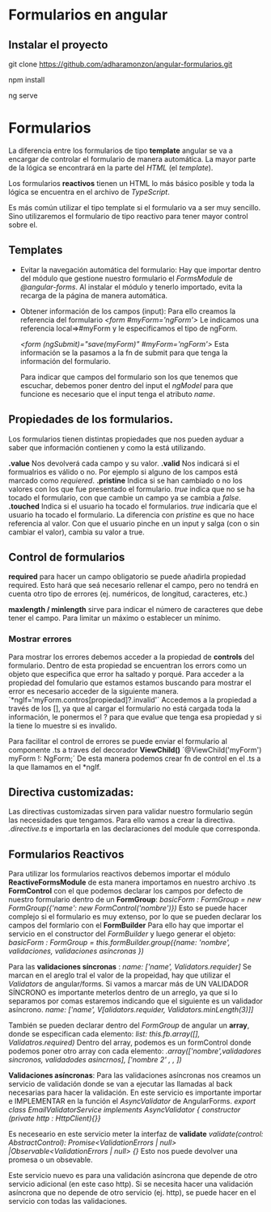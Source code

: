 # Formularios en angular

## Instalar el proyecto

git clone https://github.com/adharamonzon/angular-formularios.git

npm install

ng serve

# Formularios 

La diferencia entre los formularios de tipo **template** angular se va a encargar de controlar el formulario de manera automática. La mayor parte de la lógica se encontrará en la parte del *HTML* (el *template*).

Los formularios **reactivos** tienen un HTML lo más básico posible y toda la lógica se encuentra en el archivo de *TypeScript*.

Es más común utilizar el tipo template si el formulario va a ser muy sencillo. Sino utilizaremos el formulario de tipo reactivo para tener mayor control sobre el.   

## Templates

+ Evitar la navegación automática del formulario: 
  Hay que importar dentro del módulo que gestione nuestro formulario el *FormsModule* de *@angular-forms*.
  Al instalar el módulo y tenerlo importado, evita la recarga de la página de manera automática. 

+ Obtener información de los campos (input):
  Para ello creamos la referencia del formulario *<form #myForm='ngForm'>* Le indicamos una referencia local=>#myForm y le especificamos el tipo de ngForm. 
  
  *<form (ngSubmit)="save(myForm)" #myForm='ngForm'>* Esta información se la pasamos a la fn de submit para que tenga la información del formulario. 

  Para indicar que campos del formulario son los que tenemos que escuchar, debemos poner dentro del input el *ngModel* para que funcione es necesario que el input tenga el atributo *name*.

## Propiedades de los formularios. 
Los formularios tienen distintas propiedades que nos pueden ayduar a saber que información contienen y como la está utilizando. 

**.value** Nos devolverá cada campo y su valor. 
**.valid** Nos indicará si el formualrios es válido o no. Por ejemplo si alguno de los campos está marcado como *requiered*. 
**.pristine** Indica si se han cambiado o no los valores con los que fue presentado el formulario. *true* indica que no se ha tocado el formulario, con que cambie un campo ya se cambia a *false*. 
**.touched**  Indica si el usuario ha tocado el formularios. *true* indicaría que el usuario ha tocado el formulario. La diferencia con *pristine* es que no hace referencia al valor. Con que el usuario pinche en un input y salga (con o sin cambiar el valor), cambia su valor a true. 
## Control de formularios

  **required** para hacer un campo obligatorio se puede añadirla propiedad required. Esto hará que seá necesario rellenar el campo, pero no tendrá en cuenta otro tipo de errores (ej. numéricos, de longitud, caracteres, etc.)

  **maxlength / minlength** sirve para indicar el número de caracteres que debe tener el campo. Para limitar un máximo o establecer un mínimo. 

  ### Mostrar errores
  Para mostrar los errores debemos acceder a la propiedad de **controls** del formulario. Dentro de esta propiedad se encuentran los errors como un objeto que especifica que error ha saltado y porqué. 
  Para acceder a la propiedad del fomulario que estamos estamos buscando para mostrar el error es necesario acceder de la siguiente manera. 
  ´*ngIf='myForm.contros[propiedad]?.invalid'´ Accedemos a la propiedad a través de los [], ya que al cargar el formulario no está cargada toda la información, le ponermos el ? para que evalue que tenga esa propiedad y si la tiene lo muestre si es invalido.

Para facilitar el control de errores se puede enviar el formulario al componente .ts a traves del decorador **ViewChild()** 
´@ViewChild('myForm') myForm !: NgForm;´ De esta manera podemos crear fn de control en el .ts a la que llamamos en el *ngIf.

## Directiva customizadas: 

Las directivas customizadas sirven para validar nuestro formulario según las necesidades que tengamos. Para ello vamos a crear la directiva. *.directive.ts* e importarla en las declaraciones del module que corresponda.

  ## Formularios Reactivos

Para utilizar los formularios reactivos debemos importar el módulo **ReactiveFormsModule** de esta manera importamos en nuestro archivo .ts **FormControl** con el que podemos declarar los campos por defecto de nuestro formulario dentro de un **FormGroup**: 
  *basicForm : FormGroup = new FormGroup({'name': new FormControl('nombre')})*
Esto se puede hacer complejo si el formulario es muy extenso, por lo que se pueden declarar los campos del formlario con el **FormBuilder** 
Para ello hay que importar el servicio en el constructor del *FormBuilder* y luego generar el objeto: 
  *basicForm : FormGroup = this.formBuilder.group({name: 'nombre', validaciones, validaciones asíncronas })*

Para las **validaciones síncronas** : 
  *name: ['name', Validators.requider]*
Se marcan en el areglo tral el valor de la propeidad, hay que utilizar el *Validators* de angular/forms.
Si vamos a marcar más de UN VALIDADOR SÍNCRONO es importante meterlos dentro de un arreglo, ya que si lo separamos por comas estaremos indicando que el siguiente es un validador asíncrono.
  *name: ['name', V[alidators.requider, Validators.minLength(3)]]*

También se pueden declarar dentro del *FormGroup* de angular un **array**, donde se especifican cada elemento: 
  *list: this.fb.array([], Validatros.required)*
  Dentro del array, podemos es un formControl donde podemos poner otro array con cada elemento: 
    *.array(['nombre',validadores sincronos, validadodes asincrnos], ['nombre 2' , , ])*


**Validaciones asíncronas**: 
Para las validaciones asíncronas nos creamos un servicio de validación donde se van a ejecutar las llamadas al back necesarias para hacer la validación. 
En este servicio es importante importar e IMPLEMENTAR en la función el *AsyncValidator* de AngularForms. 
  *export class EmailValidatorService implements AsyncValidator { constructor (private http : HttpClient){}}*

Es neceseario en este servicio meter la interfaz de **validate** 
  *validate(control: AbstractControl): Promise<ValidationErrors | null> |Observable<ValidationErrors | null> {}*
Esto nos puede devolver una promesa o un obsevable. 

Este servicio nuevo es para una validación asíncrona que depende de otro servicio adicional (en este caso http). 
Si se necesita hacer una validación asíncrona que no depende de otro servicio (ej. http), se puede hacer en el servicio con todas las validaciones. 